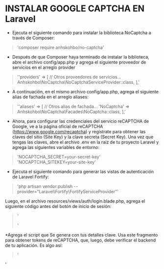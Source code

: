 # INSTALAR GOOGLE CAPTCHA EN Laravel
* Ejecuta el siguiente comando para instalar la biblioteca NoCaptcha a través de Composer:

> 'composer require anhskohbo/no-captcha'


* Después de que Composer haya terminado de instalar la biblioteca, abre el archivo config/app.php y agrega el siguiente proveedor de servicios en el arreglo provider
> ''providers' => [
    // Otros proveedores de servicios...
    Anhskohbo\NoCaptcha\NoCaptchaServiceProvider::class,
],'

* A continuación, en el mismo archivo config/app.php, agrega el siguiente alias de fachada en el arreglo aliases:
> ''aliases' => [
    // Otros alias de fachada...
    'NoCaptcha' => Anhskohbo\NoCaptcha\Facades\NoCaptcha::class,
],'

* Ahora, para configurar las credenciales del servicio reCAPTCHA de Google, ve a la página oficial de reCAPTCHA (https://www.google.com/recaptcha) y regístrate para obtener las claves del sitio (Site Key) y la clave secreta (Secret Key).
Una vez que tengas las claves, abre el archivo .env en la raíz de tu proyecto Laravel y agrega las siguientes variables de entorno:
> 'NOCAPTCHA_SECRET=your-secret-key'
> 'NOCAPTCHA_SITEKEY=your-site-key'

* Ejecuta el siguiente comando para generar las vistas de autenticación de Laravel Fortify:
> 'php artisan vendor:publish --provider="Laravel\Fortify\FortifyServiceProvider"'

Luego, en el archivo resources/views/auth/login.blade.php, agrega el siguiente código antes del botón de inicio de sesión:

> '<div class="g-recaptcha" data-sitekey="{{ config('services.recaptcha.sitekey') }}"></div>'

*Agrega el script que Se genera con tus detalles clave. Usa este fragmento para obtener tokens de reCAPTCHA, que, luego, debe verificar el backend de tu aplicación.
Es algo así:
> '<script src="https://www.google.com/recaptcha/enterprise.js?render=6Ld0Jw4mAAAAAIOXNGXof87Hr811X9MES5Lbuy7p"></script>
<script>
grecaptcha.enterprise.ready(function() {
    grecaptcha.enterprise.execute(xxxxxxxxxxxxxxxxxxxxxxxxxxxx, {action: 'login'}).then(function(token) {
       ...
    });
});
</script>'
